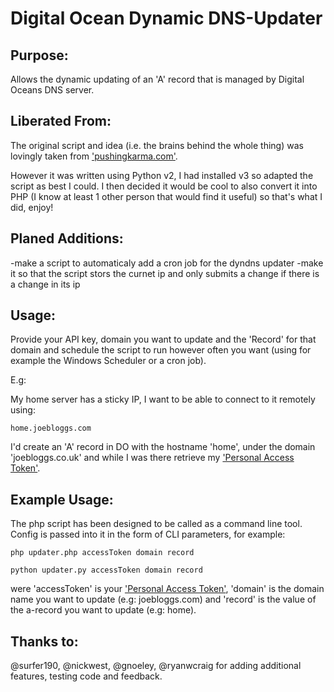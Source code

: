 Digital Ocean Dynamic DNS-Updater
=================================

Purpose:
--------
Allows the dynamic updating of an 'A' record that is managed by Digital Oceans DNS server.


Liberated From:
---------------
The original script and idea (i.e. the brains behind the whole thing) was lovingly taken from ['pushingkarma.com'](http://pushingkarma.com/notebook/dynamic-dns-your-home-pc-using-digitaloceans-api/).

However it was written using Python v2, I had installed v3 so adapted the script as best I could. I then decided it would be cool to also convert it into PHP (I know at least 1 other person that would find it useful) so that's what I did, enjoy!


Planed Additions:
-----------------
-make a script to automaticaly add a cron job for the dyndns updater
-make it so that the script stors the curnet ip and only submits a change if there is a change in its ip


Usage:
------
Provide your API key, domain you want to update and the 'Record' for that domain and schedule the script to run however 
often you want (using for example the Windows Scheduler or a cron job).

E.g:

My home server has a sticky IP, I want to be able to connect to it remotely using:

    home.joebloggs.com

I'd create an 'A' record in DO with the hostname 'home', under the domain 'joebloggs.co.uk' and while I was there
retrieve my ['Personal Access Token'](https://cloud.digitalocean.com/settings/applications).


Example Usage:
--------------
The php script has been designed to be called as a command line tool. Config is passed into it in the form of CLI parameters, for example:

    php updater.php accessToken domain record
    
    python updater.py accessToken domain record
    
were 'accessToken' is your ['Personal Access Token'](https://cloud.digitalocean.com/settings/applications), 'domain' is the domain name you want to update (e.g:
joebloggs.com) and 'record' is the value of the a-record you want to update (e.g: home).


Thanks to:
----------
@surfer190, @nickwest, @gnoeley, @ryanwcraig for adding additional features, testing code and feedback.
